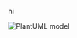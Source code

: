 


hi


![PlantUML model](http://www.plantuml.com/plantuml/png/7SZ14G8X30NGkrLe0Klk7Yt13YAR4OOGcF0pjA-pn_SUrRB6AU5wBy1SJoBddRuL9JwnnFCmY27bqUazpirslBWrTe8i75FP45sfSxMhqlppzWC0?cache=no)
